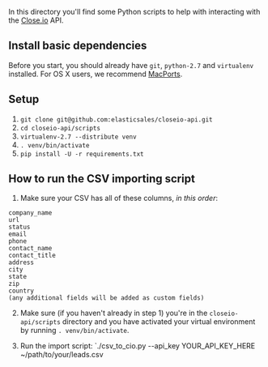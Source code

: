 In this directory you'll find some Python scripts to help with interacting with the [Close.io](http://close.io/) API.

Install basic dependencies
-----
Before you start, you should already have `git`, `python-2.7` and `virtualenv` installed. For OS X users, we recommend [MacPorts](http://www.macports.org/).

Setup
-----
1. `git clone git@github.com:elasticsales/closeio-api.git`
1. `cd closeio-api/scripts`
1. `virtualenv-2.7 --distribute venv`
1. `. venv/bin/activate`
1. `pip install -U -r requirements.txt`

How to run the CSV importing script
-----
1. Make sure your CSV has all of these columns, _in this order_: 

```
company_name
url
status
email
phone
contact_name
contact_title
address
city
state
zip
country
(any additional fields will be added as custom fields)
```

2. Make sure (if you haven't already in step 1) you're in the `closeio-api/scripts` directory and you have activated your virtual environment by running `. venv/bin/activate`.

3. Run the import script: `./csv_to_cio.py --api_key YOUR_API_KEY_HERE ~/path/to/your/leads.csv

